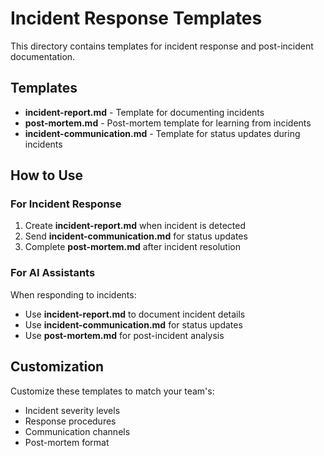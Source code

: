 # Incident Response Templates

This directory contains templates for incident response and post-incident documentation.

## Templates

- **incident-report.md** - Template for documenting incidents
- **post-mortem.md** - Post-mortem template for learning from incidents
- **incident-communication.md** - Template for status updates during incidents

## How to Use

### For Incident Response

1. Create **incident-report.md** when incident is detected
2. Send **incident-communication.md** for status updates
3. Complete **post-mortem.md** after incident resolution

### For AI Assistants

When responding to incidents:
- Use **incident-report.md** to document incident details
- Use **incident-communication.md** for status updates
- Use **post-mortem.md** for post-incident analysis

## Customization

Customize these templates to match your team's:
- Incident severity levels
- Response procedures
- Communication channels
- Post-mortem format

